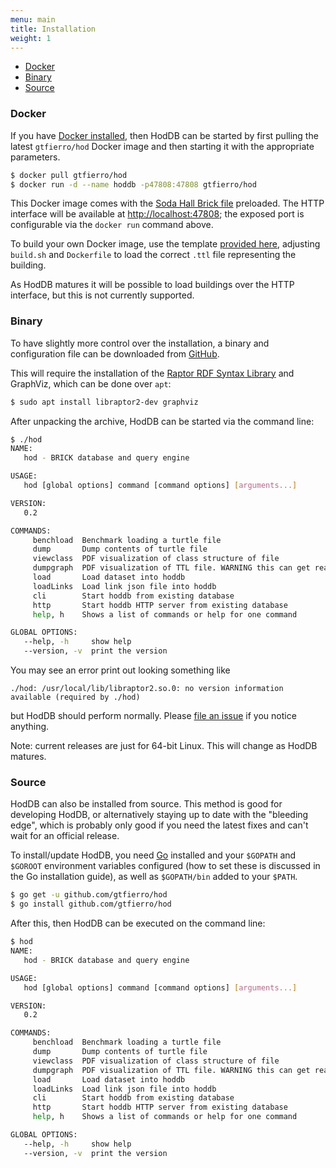 ```yaml
---
menu: main
title: Installation
weight: 1
---
```


- [Docker](#docker)
- [Binary](#binary)
- [Source](#source)

<a name="docker"></a>
### Docker

If you have [Docker installed](https://docs.docker.com/engine/installation/), then HodDB can be started by first pulling the latest `gtfierro/hod` Docker image and then starting it with the appropriate parameters.

```bash
$ docker pull gtfierro/hod
$ docker run -d --name hoddb -p47808:47808 gtfierro/hod
```

This Docker image comes with the [Soda Hall Brick file](https://raw.githubusercontent.com/gtfierro/hod/master/buildings/berkeley.ttl) preloaded.
The HTTP interface will be available at [http://localhost:47808](http://localhost:47808); the exposed port is configurable via the `docker run` command above.

To build your own Docker image, use the template [provided here](https://github.com/gtfierro/brick_database_eval/tree/master/hod), adjusting `build.sh` and `Dockerfile` to load the correct `.ttl` file representing the building.

As HodDB matures it will be possible to load buildings over the HTTP interface, but this is not currently supported.

<a name="binary"></a>
### Binary

To have slightly more control over the installation, a binary and configuration file can be downloaded from [GitHub](https://github.com/gtfierro/hod/releases/latest). 

This will require the installation of the [Raptor RDF Syntax Library](http://librdf.org/raptor/) and GraphViz, which can be done over `apt`:

```bash
$ sudo apt install libraptor2-dev graphviz
```

After unpacking the archive, HodDB can be started via the command line:

```bash
$ ./hod 
NAME:
   hod - BRICK database and query engine

USAGE:
   hod [global options] command [command options] [arguments...]

VERSION:
   0.2

COMMANDS:
     benchload  Benchmark loading a turtle file
     dump       Dump contents of turtle file
     viewclass  PDF visualization of class structure of file
     dumpgraph  PDF visualization of TTL file. WARNING this can get really big
     load       Load dataset into hoddb
     loadLinks  Load link json file into hoddb
     cli        Start hoddb from existing database
     http       Start hoddb HTTP server from existing database
     help, h    Shows a list of commands or help for one command

GLOBAL OPTIONS:
   --help, -h     show help
   --version, -v  print the version
```

You may see an error print out looking something like

```
./hod: /usr/local/lib/libraptor2.so.0: no version information available (required by ./hod)
```

but HodDB should perform normally. Please [file an issue](https://github.com/gtfierro/hod/issues) if you notice anything.

Note: current releases are just for 64-bit Linux. This will change as HodDB matures.

<a name="source"></a>
### Source

HodDB can also be installed from source. This method is good for developing HodDB, or alternatively staying up to date with the "bleeding edge", which is probably only good if you need the latest fixes and can't wait for an official release.

To install/update HodDB, you need [Go](https://golang.org/doc/install) installed and your `$GOPATH` and `$GOROOT` environment variables configured (how to set these is discussed in the Go installation guide), as well as `$GOPATH/bin` added to your `$PATH`.

```bash
$ go get -u github.com/gtfierro/hod
$ go install github.com/gtfierro/hod
```

After this, then HodDB can be executed on the command line:

```bash
$ hod 
NAME:
   hod - BRICK database and query engine

USAGE:
   hod [global options] command [command options] [arguments...]

VERSION:
   0.2

COMMANDS:
     benchload  Benchmark loading a turtle file
     dump       Dump contents of turtle file
     viewclass  PDF visualization of class structure of file
     dumpgraph  PDF visualization of TTL file. WARNING this can get really big
     load       Load dataset into hoddb
     loadLinks  Load link json file into hoddb
     cli        Start hoddb from existing database
     http       Start hoddb HTTP server from existing database
     help, h    Shows a list of commands or help for one command

GLOBAL OPTIONS:
   --help, -h     show help
   --version, -v  print the version
```
